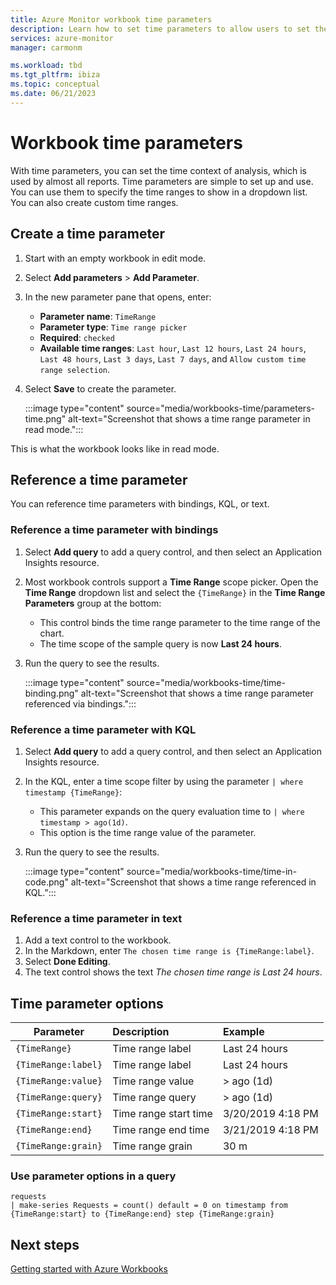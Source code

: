 ```yaml
---
title: Azure Monitor workbook time parameters 
description: Learn how to set time parameters to allow users to set the time context of analysis. The time parameters are used by almost all reports.
services: azure-monitor
manager: carmonm

ms.workload: tbd
ms.tgt_pltfrm: ibiza
ms.topic: conceptual
ms.date: 06/21/2023
---
```


# Workbook time parameters

With time parameters, you can set the time context of analysis, which is used by almost all reports. Time parameters are simple to set up and use. You can use them to specify the time ranges to show in a dropdown list. You can also create custom time ranges.

## Create a time parameter

1. Start with an empty workbook in edit mode.
1. Select **Add parameters** > **Add Parameter**.
1. In the new parameter pane that opens, enter:
    - **Parameter name**: `TimeRange`
    - **Parameter type**: `Time range picker`
    - **Required**: `checked`
    - **Available time ranges**: `Last hour`, `Last 12 hours`, `Last 24 hours`, `Last 48 hours`, `Last 3 days`, `Last 7 days`, and `Allow custom time range selection`.
1. Select **Save** to create the parameter.

   :::image type="content" source="media/workbooks-time/parameters-time.png" alt-text="Screenshot that shows a time range parameter in read mode.":::

This is what the workbook looks like in read mode.

## Reference a time parameter

You can reference time parameters with bindings, KQL, or text.

### Reference a time parameter with bindings

1. Select **Add query** to add a query control, and then select an Application Insights resource.
1. Most workbook controls support a **Time Range** scope picker. Open the **Time Range** dropdown list and select the `{TimeRange}` in the **Time Range Parameters** group at the bottom:

   * This control binds the time range parameter to the time range of the chart.
   * The time scope of the sample query is now **Last 24 hours**.
1. Run the query to see the results.

    :::image type="content" source="media/workbooks-time/time-binding.png" alt-text="Screenshot that shows a time range parameter referenced via bindings.":::

### Reference a time parameter with KQL

1. Select **Add query** to add a query control, and then select an Application Insights resource.
1. In the KQL, enter a time scope filter by using the parameter `| where timestamp {TimeRange}`:

   * This parameter expands on the query evaluation time to `| where timestamp > ago(1d)`.
   * This option is the time range value of the parameter.

1. Run the query to see the results.

    :::image type="content" source="media/workbooks-time/time-in-code.png" alt-text="Screenshot that shows a time range referenced in KQL.":::

### Reference a time parameter in text

1. Add a text control to the workbook.
1. In the Markdown, enter `The chosen time range is {TimeRange:label}`.
1. Select **Done Editing**.
1. The text control shows the text *The chosen time range is Last 24 hours*.

## Time parameter options

| Parameter | Description | Example |
| ------------- |:-------------|:-------------|
| `{TimeRange}` | Time range label | Last 24 hours |
| `{TimeRange:label}` | Time range label | Last 24 hours |
| `{TimeRange:value}` | Time range value | > ago (1d) |
| `{TimeRange:query}` | Time range query | > ago (1d) |
| `{TimeRange:start}` | Time range start time | 3/20/2019 4:18 PM |
| `{TimeRange:end}` | Time range end time | 3/21/2019 4:18 PM |
| `{TimeRange:grain}` | Time range grain | 30 m |

### Use parameter options in a query

```kusto
requests
| make-series Requests = count() default = 0 on timestamp from {TimeRange:start} to {TimeRange:end} step {TimeRange:grain}
```

## Next steps

[Getting started with Azure Workbooks](workbooks-getting-started.md)
